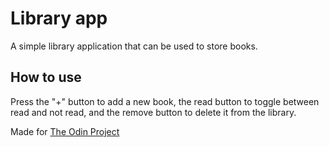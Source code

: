 # Library app
A simple library application that can be used to store books.

## How to use
Press the "+" button to add a new book, the read button to toggle between read and not read, and the remove button to delete it from the library.

Made for [The Odin Project](https://www.theodinproject.com/courses/javascript/lessons/library)